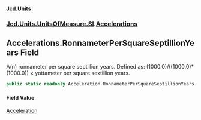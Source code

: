 #### [Jcd.Units](index.md 'index')
### [Jcd.Units.UnitsOfMeasure.SI](Jcd.Units.UnitsOfMeasure.SI.md 'Jcd.Units.UnitsOfMeasure.SI').[Accelerations](Accelerations.md 'Jcd.Units.UnitsOfMeasure.SI.Accelerations')

## Accelerations.RonnameterPerSquareSeptillionYears Field

A(n) ronnameter per square septillion years. Defined as: (1000.0)/((1000.0)*(1000.0)) × yottameter per square sextillion years.

```csharp
public static readonly Acceleration RonnameterPerSquareSeptillionYears;
```

#### Field Value
[Acceleration](Acceleration.md 'Jcd.Units.UnitTypes.Acceleration')